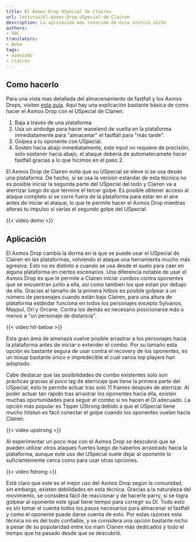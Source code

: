 ```yaml
---
title: El Axmos Drop USpecial de Clairen
url: lecturas/El-Axmos-Drop-USpecial-de-Clairen
description: La aplicación más conocida de esta técnica nicho
authors:
- SNC
translators:
- Doka
tags:
- avanzado
- clairen
---
```


## Como hacerlo

Para una vista mas detallada del almacenamiento de fastfall y los Axmos Drops, visiten [esta guía](https://docs.google.com/document/d/1tZLo8hJ38uXZYSS9K4WB-nsnYTeoeqYEr-IBYQ-R_XE). Aquí hay una explicación bastante básica de como hacer el Axmos Drop con el USpecial de Clairen:
1. Baja a través de una plataforma
2. Usa un airdodge para hacer waveland de vuelta en la plataforma inmediatamente para "almacenar" el fastfall para "más tarde".
3. Golpea a tu oponente con USpecial.
4. Sostén hacia abajo inmediatamente, este input no requiere de precisión, solo sostener hacia abajo, el ataque debería de automatecamete hacer fastfall gracias a lo que hicimos en el paso 2.

El Axmos Drop de Clairen evita que su USpecial se eleve si se usa desde una plataforma. De hecho, si se usa la versión estándar de esta técnica no es posible iniciar la segunda parte del USpecial del todo y Clairen va a aterrizar luego de que termine el tercer golpe. Es posible obtener acceso al ataque completo si se corre fuera de la plataforma para estar en el aire antes de iniciar el ataque, lo que te permite hacer el Axmos Drop mientras alteras tu impulso si varías el segundo golpe del USpecial.

{{< video demo >}}

## Aplicación

El Axmos Drop cambia la dorma en la que se puede usar el USpecial de Clairen en las plataformas, volviendo el ataque una herramienta mucho más agresiva. Esto no es distinto a cuando se usa desde el suelo para caer en alguna plataforma en ciertos escenarios. Una diferencia notable de usar el Axmos Drop es que le permite a Clairen iniciar combos contra oponentes que se encuentran junto a ella, así como tambien los que estan por debajo de ella. Gracias al tamaño de la primera hitbox es posible golpear a un número de personajes cuando están bajo Clairen, para una altura de plataforma estándar funciona en todos los personajes excepto Sylvanos, Maypul, Ori y Orcane. Contra los demás es necesario posicionarse más o menos a "un personaje de distancia".

{{< video hit-below >}}

Esta gran área de amenaza vuelve posible arrastrar a los personajes hacia la plataforma antes de iniciar o extender el combo. Por su tamaño esta opción es bastante segura de usar contra el recovery de los oponentes, es un mixup bastante único e impredecible el cual varios top players han adoptado.

Cabe destacar que las posibilidades de combo existentes solo son prácticas gracias al poco lag de aterrizaje que tiene la primera parte del USpecial, esto te permite actuar tras solo 11 frames después de aterrizar. Al poder actuar tan rápido tras arrastrar los oponentes hacia ella, existen muchas oportunidades para seguir el combo si no hacen el DI adecuado. La opción más popular es Tipper UStrong debido a que el USpecial tiene mucho hitstun es fácil conectar el golpe cuando los oponentes vuelan hacia Clairen.

{{< video upstrong >}}

Al experimentar un poco mas con el Axmos Drop se descubrió que se pueden utilizar otros ataques fuertes luego de haberlos arrastrado hacia la plataforma, aunque este uso del USpecial suele dejar al oponente lo suficientemente cerca como para usar otras opciones. 

{{< video fstrong >}}

Está claro que este es el mejor uso del Axmos Drop según la comunidad, sin embargo, existen debilidades en esta técnica. Gracias a la naturaleza del movimiento, se considera fácil de reaccionar y de hacerle parry, si se logra golpear al oponente este igual tiene tiempo para corregir su DI. Todo esto es sin tomar el cuenta todos los pasos necesarios para almacenar el fastfall y como el oponente puede darse cuenta de esto. Por estas razones esta técnica no es del todo confiable, y se considera una opción bastante nicho a pesar de su popularidad entre los main Clairen más dedicados y todo el tiempo que ha pasado desde que se descubrió.
